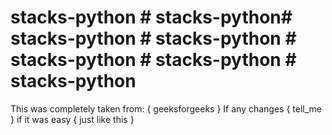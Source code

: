 # stacks-python # stacks-python# stacks-python # stacks-python # stacks-python # stacks-python # stacks-python
This was completely taken from:
{
     geeksforgeeks
}
If any changes
{
     tell_me
}
if it was easy
{
     just like this
}
